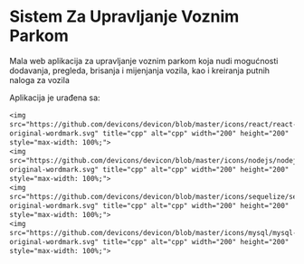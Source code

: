 # Sistem Za Upravljanje Voznim Parkom

Mala web aplikacija za upravljanje voznim parkom koja nudi mogućnosti dodavanja, pregleda, brisanja i mijenjanja vozila, kao i kreiranja putnih naloga za vozila

Aplikacija je urađena sa: 

<p float="left">
  
    <img src="https://github.com/devicons/devicon/blob/master/icons/react/react-original-wordmark.svg" title="cpp" alt="cpp" width="200" height="200"   style="max-width: 100%;">
    <img src="https://github.com/devicons/devicon/blob/master/icons/nodejs/nodejs-original-wordmark.svg" title="cpp" alt="cpp" width="200" height="200" style="max-width: 100%;">
    <img src="https://github.com/devicons/devicon/blob/master/icons/sequelize/sequelize-original-wordmark.svg" title="cpp" alt="cpp" width="200" height="200" style="max-width: 100%;">
    <img src="https://github.com/devicons/devicon/blob/master/icons/mysql/mysql-original-wordmark.svg" title="cpp" alt="cpp" width="200" height="200" style="max-width: 100%;">
    

</p>
